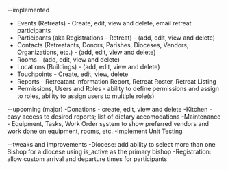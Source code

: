 --implemented
- Events (Retreats) - Create, edit, view and delete, email retreat participants
- Participants (aka Registrations - Retreat) - (add, edit, view and delete) 
- Contacts (Retreatants, Donors, Parishes, Dioceses, Vendors, Organizations, etc.) - (add, edit, view and delete)
- Rooms - (add, edit, view and delete)
- Locations (Buildings) - (add, edit, view and delete)
- Touchpoints - Create, edit, view, delete
- Reports - Retreatant Information Report, Retreat Roster, Retreat Listing
- Permissions, Users and Roles - ability to define permissions and assign to roles, ability to assign users to multiple role(s)

--upcoming (major)
-Donations - create, edit, view and delete
-Kitchen - easy access to desired reports; list of dietary accomodations
-Maintenance - Equipment, Tasks, Work Order system to show preferred vendors and work done on equipment, rooms, etc.
-Implement Unit Testing 

--tweaks and improvements
-Diocese: add ability to select more than one Bishop for a diocese using is_active as the primary bishop
-Registration: allow custom arrival and departure times for participants

